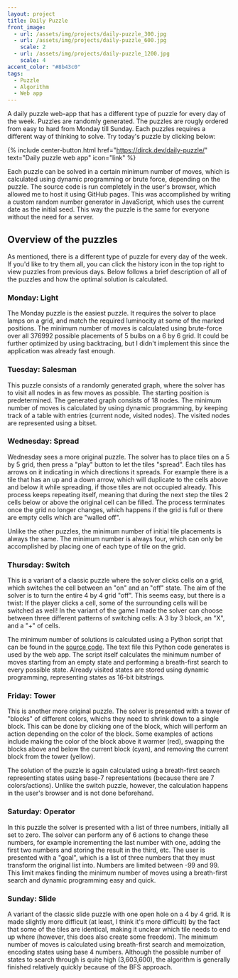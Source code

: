 ```yaml
---
layout: project
title: Daily Puzzle
front_image:
  - url: /assets/img/projects/daily-puzzle_300.jpg
  - url: /assets/img/projects/daily-puzzle_600.jpg
    scale: 2
  - url: /assets/img/projects/daily-puzzle_1200.jpg
    scale: 4
accent_color: "#8b43c0"
tags:
  - Puzzle
  - Algorithm
  - Web app
---
```


A daily puzzle web-app that has a different type of puzzle for every day of the week. Puzzles are randomly generated. The puzzles are rougly ordered from easy to hard from Monday till Sunday. Each puzzles requires a different way of thinking to solve. Try today's puzzle by clicking below:

{% include center-button.html href="https://dirck.dev/daily-puzzle/" text="Daily puzzle web app" icon="link" %}

Each puzzle can be solved in a certain minimum number of moves, which is calculated using dynamic programming or brute force, depending on the puzzle. The source code is run completely in the user's browser, which allowed me to host it using GitHub pages. This was accomplished by writing a custom random number generator in JavaScript, which uses the current date as the initial seed. This way the puzzle is the same for everyone without the need for a server.

## Overview of the puzzles

As mentioned, there is a different type of puzzle for every day of the week. If you'd like to try them all, you can click the history icon in the top right to view puzzles from previous days. Below follows a brief description of all of the puzzles and how the optimal solution is calculated.

### Monday: Light

The Monday puzzle is the easiest puzzle. It requires the solver to place lamps on a grid, and match the required luminocity at some of the marked positions. The minimum number of moves is calculated using brute-force over all 376992 possible placements of 5 bulbs on a 6 by 6 grid. It could be further optimized by using backtracing, but I didn't implement this since the application was already fast enough.

### Tuesday: Salesman

This puzzle consists of a randomly generated graph, where the solver has to visit all nodes in as few moves as possible. The starting position is predetermined. The generated graph consists of 18 nodes. The minimum number of moves is calculated by using dynamic programming, by keeping track of a table with entries (current node, visited nodes). The visited nodes are represented using a bitset.

### Wednesday: Spread

Wednesday sees a more original puzzle. The solver has to place tiles on a 5 by 5 grid, then press a "play" button to let the tiles "spread". Each tiles has arrows on it indicating in which directions it spreads. For example there is a tile that has an up and a down arrow, which will duplicate to the cells above and below it while spreading, if those tiles are not occupied already. This process keeps repeating itself, meaning that during the next step the tiles 2 cells below or above the original cell can be filled. The process terminates once the grid no longer changes, which happens if the grid is full or there are empty cells which are "walled off".

Unlike the other puzzles, the minimum number of initial tile placements is always the same. The minimum number is always four, which can only be accomplished by placing one of each type of tile on the grid.

### Thursday: Switch

This is a variant of a classic puzzle where the solver clicks cells on a grid, which switches the cell between an "on" and an "off" state. The aim of the solver is to turn the entire 4 by 4 grid "off". This seems easy, but there is a twist: If the player clicks a cell, some of the surrounding cells will be switched as well! In the variant of the game I made the solver can choose between three different patterns of switching cells: A 3 by 3 block, an "X", and a "+" of cells.

The minimum number of solutions is calculated using a Python script that can be found in the [source code](https://github.com/dirckvdende/daily-puzzle/blob/main/src/puzzle/switch/optimal.py). The text file this Python code generates is used by the web app. The script itself calculates the minimum number of moves starting from an empty state and performing a breath-first search to every possible state. Already visited states are stored using dynamic programming, representing states as 16-bit bitstrings.

### Friday: Tower

This is another more original puzzle. The solver is presented with a tower of "blocks" of different colors, whichs they need to shrink down to a single block. This can be done by clicking one of the block, which will perform an action depending on the color of the block. Some examples of actions include making the color of the block above it warmer (red), swapping the blocks above and below the current block (cyan), and removing the current block from the tower (yellow).

The solution of the puzzle is again calculated using a breath-first search representing states using base-7 representations (because there are 7 colors/actions). Unlike the switch puzzle, however, the calculation happens in the user's browser and is not done beforehand.

### Saturday: Operator

In this puzzle the solver is presented with a list of three numbers, initially all set to zero. The solver can perform any of 6 actions to change these numbers, for example incrementing the last number with one, adding the first two numbers and storing the result in the third, etc. The user is presented with a "goal", which is a list of three numbers that they must transform the original list into. Numbers are limited between -99 and 99. This limit makes finding the minimum number of moves using a breath-first search and dynamic programming easy and quick.

### Sunday: Slide

A variant of the classic slide puzzle with one open hole on a 4 by 4 grid. It is made slightly more difficult (at least, I think it's more difficult) by the fact that some of the tiles are identical, making it unclear which tile needs to end up where (however, this does also create some freedom). The minimum number of moves is calculated using breath-first search and memoization, encoding states using base 4 numbers. Although the possible number of states to search through is quite high (3,603,600), the algorithm is generally finished relatively quickly because of the BFS approach.
